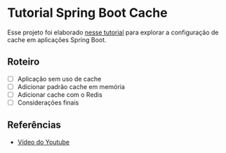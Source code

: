 # Tutorial Spring Boot Cache

Esse projeto foi elaborado [nesse tutorial]() para explorar a configuração de cache em aplicações Spring Boot.

## Roteiro
- [ ] Aplicação sem uso de cache
- [ ] Adicionar padrão cache em memória
- [ ] Adicionar cache com o Redis
- [ ] Considerações finais

## Referências
- [Vídeo do Youtube]()
